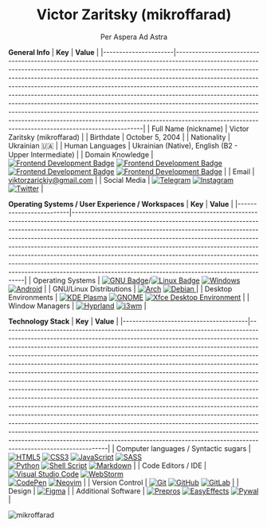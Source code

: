 <h1 align="center">Victor Zaritsky (mikroffarad)</h1>
<p align="center">Per Aspera Ad Astra</p>
  
**General Info**
| **Key**              | **Value**                                                                                                                                                                                                                                                                                                                                                                                                                                                                                                                                                                                                                                                                                                          |
|----------------------|--------------------------------------------------------------------------------------------------------------------------------------------------------------------------------------------------------------------------------------------------------------------------------------------------------------------------------------------------------------------------------------------------------------------------------------------------------------------------------------------------------------------------------------------------------------------------------------------------------------------------------------------------------------------------------------------------------------------|
| Full Name (nickname) | Victor Zaritsky (mikroffarad)                                                                                                                                                                                                                                                                                                                                                                                                                                                                                                                                                                                                                                                                                      |
| Birthdate            | October 5, 2004                                                                                                                                                                                                                                                                                                                                                                                                                                                                                                                                                                                                                                                                                                    |
| Nationality          | Ukrainian 🇺🇦                                                                                                                                                                                                                                                                                                                                                                                                                                                                                                                                                                                                                                                                                                       |
| Human Languages      | Ukrainian (Native), English (B2 - Upper Intermediate)                                                                                                                                                                                                                                                                                                                                                                                                                                                                                                                                                                                                                                                              |
| Domain Knowledge     | [![Frontend Development Badge](https://img.shields.io/badge/-Frontend%20Development-01D277?style=for-the-badge&logoColor=white)](https://github.com/mikroffarad/mikroffarad) [![Frontend Development Badge](https://img.shields.io/badge/-Computer%20Science-5600FF?style=for-the-badge&logoColor=white)](https://github.com/mikroffarad/mikroffarad) <br> [![Frontend Development Badge](https://img.shields.io/badge/-Music%20Production-FF4314?style=for-the-badge&logoColor=white)](https://github.com/mikroffarad/mikroffarad)  [![Frontend Development Badge](https://img.shields.io/badge/-Eletrical%20Engineering-D0FF00?style=for-the-badge&logoColor=white)](https://github.com/mikroffarad/mikroffarad) |
| Email                | viktorzarickiy@gmail.com                                                                                                                                                                                                                                                                                                                                                                                                                                                                                                                                                                                                                                                                                           |
| Social Media         | [![Telegram](https://img.shields.io/badge/Telegram-2CA5E0?style=for-the-badge&logo=telegram&logoColor=white)](https://t.me/mikroffarad_perasperaadastra) [![Instagram](https://img.shields.io/badge/Instagram-%23E4405F.svg?style=for-the-badge&logo=Instagram&logoColor=white)](https://instagram.com/mikroffarad_perasperaadastra) [![Twitter](https://img.shields.io/badge/Twitter-%231DA1F2.svg?style=for-the-badge&logo=Twitter&logoColor=white)](https://twitter.com/mikroffarad)                                                                                                                                                                                                                            |

**Operating Systems / User Experience / Workspaces**
| **Key**                 | **Value**                                                                                                                                                                                                                                                                                                                                                                                                                                                                                                                                                                                                                       |
|-------------------------|---------------------------------------------------------------------------------------------------------------------------------------------------------------------------------------------------------------------------------------------------------------------------------------------------------------------------------------------------------------------------------------------------------------------------------------------------------------------------------------------------------------------------------------------------------------------------------------------------------------------------------|
| Operating Systems       | [![GNU Badge](https://img.shields.io/badge/-GNU-white?style=for-the-badge&logo=gnu&logoColor=black)](https://www.gnu.org/home.en.html)/[![Linux Badge](https://img.shields.io/badge/-Linux-FCC624?style=for-the-badge&logo=linux&logoColor=black)](https://www.kernel.org/) [![Windows](https://img.shields.io/badge/Windows-0078D6?style=for-the-badge&logo=windows&logoColor=white)](https://www.microsoft.com/en-us/windows)  [![Android](https://img.shields.io/badge/Android-3DDC84?style=for-the-badge&logo=android&logoColor=white)](https://source.android.com/)                                                        |
| GNU/Linux Distributions | [![Arch](https://img.shields.io/badge/Arch-1793D1?logo=arch-linux&logoColor=fff&style=for-the-badge)](https://archlinux.org/) [ ![Debian](https://img.shields.io/badge/Debian-D70A53?style=for-the-badge&logo=debian&logoColor=white)                                                                                                                                                                                                                                                                                                                                                                ](https://www.debian.org/) |
| Desktop Environments    | [![KDE Plasma](https://img.shields.io/badge/KDE%20Plasma-1d99f3?style=for-the-badge&logo=kde&logoColor=white)](https://kde.org/plasma-desktop/) [  ![GNOME](https://img.shields.io/badge/GNOME-white?style=for-the-badge&logo=gnome&logoColor=black)](https://www.gnome.org/) [  ![Xfce Desktop Environment](https://img.shields.io/badge/Xfce-0849ad?style=for-the-badge&logo=Xfce&logoColor=white)](https://www.xfce.org/)                                                                                                                                                                                                    |
| Window Managers         | [![Hyprland](https://img.shields.io/badge/Hyprland-4E518B?style=for-the-badge&logo=hyprland&logoColor=white)](https://hyprland.org/) [![i3wm](https://img.shields.io/badge/i3wm-535D6C?style=for-the-badge)](https://i3wm.org)                                                                                                                                                                                                                                                                                                                                                                                                  |

**Technology Stack**
| **Key**                               | **Value**                                                                                                                                                                                                                                                                                                                                                                                                                                                                                                                                                                                                                                                                                                                                                                                                                                                                                                                                                                                                                                                                                                                                                           |
|---------------------------------------|---------------------------------------------------------------------------------------------------------------------------------------------------------------------------------------------------------------------------------------------------------------------------------------------------------------------------------------------------------------------------------------------------------------------------------------------------------------------------------------------------------------------------------------------------------------------------------------------------------------------------------------------------------------------------------------------------------------------------------------------------------------------------------------------------------------------------------------------------------------------------------------------------------------------------------------------------------------------------------------------------------------------------------------------------------------------------------------------------------------------------------------------------------------------|
| Computer languages / Syntactic sugars | [![HTML5](https://img.shields.io/badge/html5-%23E34F26.svg?style=for-the-badge&logo=html5&logoColor=white)](https://developer.mozilla.org/en-US/docs/Learn/Getting_started_with_the_web/HTML_basics) [![CSS3](https://img.shields.io/badge/css3-%231572B6.svg?style=for-the-badge&logo=css3&logoColor=white)](https://developer.mozilla.org/en-US/docs/Web/CSS) [![JavaScript](https://img.shields.io/badge/javascript-%23323330.svg?style=for-the-badge&logo=javascript&logoColor=%23F7DF1E)](https://developer.mozilla.org/en-US/docs/Web/JavaScript) [![SASS](https://img.shields.io/badge/SASS-hotpink.svg?style=for-the-badge&logo=SASS&logoColor=white)](https://sass-lang.com) <br> [![Python](https://img.shields.io/badge/python-3670A0?style=for-the-badge&logo=python&logoColor=ffdd54)](https://www.python.org/)  [![Shell Script](https://img.shields.io/badge/shell_script-%23121011.svg?style=for-the-badge&logo=gnu-bash&logoColor=white)](https://www.gnu.org/software/bash/) [![Markdown](https://img.shields.io/badge/markdown-%23000000.svg?style=for-the-badge&logo=markdown&logoColor=white)](https://www.markdownguide.org/getting-started/) |
| Code Editors / IDE                    | [![Visual Studio Code](https://img.shields.io/badge/Visual%20Studio%20Code-0078d7.svg?style=for-the-badge&logo=visual-studio-code&logoColor=white)](https://code.visualstudio.com/)  [![WebStorm](https://img.shields.io/badge/webstorm-143?style=for-the-badge&logo=webstorm&logoColor=white&color=black)](https://www.jetbrains.com/webstorm/) <br> [![CodePen](https://img.shields.io/badge/CodePen-white?style=for-the-badge&logo=codepen&logoColor=black)](https://codepen.io/mikroffarad) [![Neovim](https://img.shields.io/badge/NeoVim-%2357A143.svg?&style=for-the-badge&logo=neovim&logoColor=white)](https://neovim.io/)                                                                                                                                                                                                                                                                                                                                                                                                                                                                                                                                 |
| Version Control                       | [![Git](https://img.shields.io/badge/git-%23F05033.svg?style=for-the-badge&logo=git&logoColor=white)](https://git-scm.com/) [![GitHub](https://img.shields.io/badge/github-%23121011.svg?style=for-the-badge&logo=github&logoColor=white)](https://github.com/mikroffarad) [![GitLab](https://img.shields.io/badge/gitlab-%23181717.svg?style=for-the-badge&logo=gitlab&logoColor=white)](https://gitlab.com/mikroffarad)                                                                                                                                                                                                                                                                                                                                                                                                                                                                                                                                                                                                                                                                                                                                           |
| Design                                | [![Figma](https://img.shields.io/badge/figma-%23F24E1E.svg?style=for-the-badge&logo=figma&logoColor=white)](https://figma.com)                                                                                                                                                                                                                                                                                                                                                                                                                                                                                                                                                                                                                                                                                                                                                                                                                                                                                                            |
| Additional Software                   | [![Prepros](https://img.shields.io/badge/Prepros-23bee6?style=for-the-badge)](https://prepros.io/) [![EasyEffects](https://img.shields.io/badge/EasyEffects-2179d9?style=for-the-badge)](https://github.com/wwmm/easyeffects) [![Pywal](https://img.shields.io/badge/Pywal-8a3ca7?style=for-the-badge)](https://github.com/dylanaraps/pywal)                                                                                                                                                                                                                                                                                                                                                                                                                                                                                                                                                                                                                                                                                                                                                                                                                        |

<p><img align="center" src="https://github-readme-streak-stats.herokuapp.com/?user=mikroffarad&" alt="mikroffarad" /></p>
